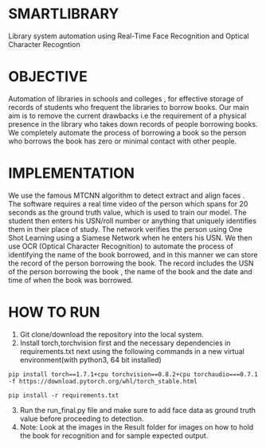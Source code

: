 # SMARTLIBRARY
Library system automation using Real-Time Face Recognition and Optical Character Recogntion

# OBJECTIVE
Automation of  libraries in schools and colleges , for effective storage of records of students who frequent the libraries to borrow books.
Our main aim is to remove the current drawbacks i.e the requirement of a physical presence in the library who takes down records of people borrowing books.
We completely automate the process of borrowing a book so the person who borrows the book has zero or minimal contact with other people.

# IMPLEMENTATION
We use the famous MTCNN algorithm to detect extract and align faces .
The software requires a real time video of the person which spans for 20 seconds as the ground truth value, which is used to train our model.
The student then enters his USN/roll number or anything that uniquely identifies them in their place of study.
The network verifies the person using One Shot Learning using a Siamese Network  when he enters his USN.
We then use OCR (Optical Character Recognition) to automate the process of identifying the name of the book borrowed, 
and in this manner we can store the record of the person borrowing the book.
The record includes the USN of the person borrowing the book , the name of the book and the date and time of when the book was borrowed. 

# HOW TO RUN
1. Git clone/download the repository into the local system.
2. Install torch,torchvision first and the necessary dependencies in requirements.txt next 
using the following commands in a new virtual environment(with python3, 64 bit installed)
```
pip install torch==1.7.1+cpu torchvision==0.8.2+cpu torchaudio===0.7.1 -f https://download.pytorch.org/whl/torch_stable.html
```
```
pip install -r requirements.txt
```
3. Run the run_final.py file and make sure to add face data as ground truth value before proceeding to detection.
4. Note: Look at the images in the Result folder for images on how to hold the book for recognition and for sample expected output.
